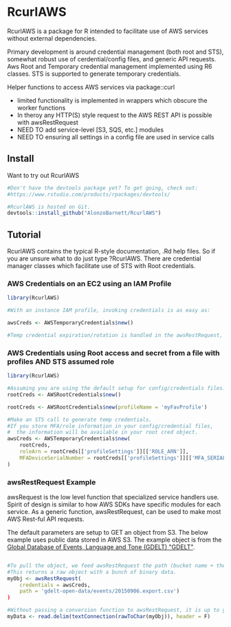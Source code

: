 # RcurlAWS
RcurlAWS is a package for R intended to facilitate use of AWS services without external dependencies.

Primary development is around credential management (both root and STS), somewhat robust use of cerdential/config files, and generic API requests.  Aws Root and Temporary credential management implemented using R6 classes.  STS is supported to generate temporary credentials.  

Helper functions to access AWS services via package::curl  
* limited functionality is implemented in wrappers which obscure the worker functions  
* In theroy any HTTP(S) style request to the AWS REST API is possible with awsRestRequest  
* NEED TO add service-level [S3, SQS, etc.] modules  
* NEED TO ensuring all settings in a config file are used in service calls  
 
## Install

Want to try out RcurlAWS

```R
#Don't have the devtools package yet? To get going, check out:
#https://www.rstudio.com/products/rpackages/devtools/

#RcurlAWS is hosted on Git.
devtools::install_github("AlonzoBarnett/RcurlAWS")
```
## Tutorial

RcurlAWS contains the typical R-style documentation, .Rd help files.  So if you are unsure what to do just type ?RcurlAWS.  There are credential manager classes which facilitate use of STS with Root credentials.

### AWS Credentials on an EC2 using an IAM Profile

```R
library(RcurlAWS)

#With an instance IAM profile, invoking credentials is as easy as:

awsCreds <- AWSTemporaryCredentials$new()

#Temp credential expiration/rotation is handled in the awsRestRequest, so you shouldn't need to repeatedly check.

```

### AWS Credentials using Root access and secret from a file with profiles AND STS assumed role
```R
library(RcurlAWS)

#Assuming you are using the default setup for config/credentials files:
rootCreds <- AWSRootCredentials$new()

rootCreds <- AWSRootCredentials$new(profileName = 'myFavProfile')

#Make an STS call to generate temp credentials.
#If you store MFA/role information in your config/credential files,
#  the information will be available in your root cred object.
awsCreds <- AWSTemporaryCredentials$new(
    rootCreds,
    roleArn = rootCreds[['profileSettings']][['ROLE_ARN']],
    MFADeviceSerialNumber = rootCreds[['profileSettings']][['MFA_SERIAL']]
)

```

### awsRestRequest Example  

awsRequest is the low level function that specialized service handlers use.  Spirit of design is similar to how AWS SDKs have specific modules for each service.  As a generic function, awsRestRequest, can be used to make most AWS Rest-ful API requests.  

The default parameters are setup to GET an object from S3.  The below example uses public data stored in AWS S3.  The example object is from the [Global Database of Events, Language and Tone (GDELT) "GDELT"](https://registry.opendata.aws/gdelt/).  

```R

#To pull the object, we feed awsRestRequest the path (bucket name + the object key)
#This returns a raw object with a bunch of binary data.
myObj <- awsRestRequest(
    credentials = awsCreds,
    path = 'gdelt-open-data/events/20150906.export.csv')
)

#Without passing a conversion function to awsRestRequest, it is up to you to convert the raw object response to something R can understand.
myData <- read.delim(textConnection(rawToChar(myObj)), header = F)

```